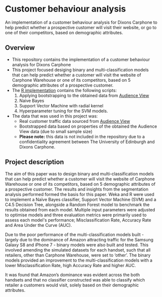 # Customer behaviour analysis

An implementation of a customer behaviour analysis for Dixons Carphone to help predict whether a prospective customer will visit their website, or go to one of their competitors, based on demographic attributes. 

## Overview

- This repository contains the implementation of a customer behaviour analysis for Dixons Carphone
- This project focused desiging binary and multi-classification models that can help predict whether a customer will visit the website of Carphone Warehouse or one of its competitors, based on 5 demographic attributes of a prospective customer. 
- The [R implementation](/customer-behaviour-analysis.R) contains the following scripts:
  1. Applying bootstrapping to the obtained data from [Audience View](https://audienceview.com/)
  2. Naive Bayes
  3. Support Vector Machine with radial kernel 
  4. Hyperparameter tuning for the SVM models. 
- The data that was used in this project was:
  - Real customer traffic data sourced from [Audience View](https://audienceview.com/)
  - Bootstrapped data based on properties of the obtained the Audience View data (due to small sample size)
  - **Please note:** this data is not included in the repository due to a confidentiality agreement between The University of Edinburgh and Dixons Carphone.

## Project description

The aim of this paper was to design binary and multi-classification models that can help predict whether a customer will visit the website of Carphone Warehouse or one of its competitors, based on 5 demographic attributes of a prospective customer. The results and insights from the segmentation analysis performed formed the basis for this paper. Weka and R were used to implement a Naïve Bayes classifier, Support Vector Machine (SVM) and a C4.5 Decision Tree, alongside a Random Forest model to benchmark the results obtained from each model. Multiple input parameters were adjusted to optimise models and three evaluation metrics were primarily used to assess each model's performance; Misclassification Rate, Accuracy Rate and Area Under the Curve (AUC). 

Due to the poor performance of the multi-classification models built - largely due to the dominance of Amazon attracting traffic for the Samsung Galaxy S8 and iPhone 7 - binary models were also built and tested. This involved amending the simulated datasets for each handset, such that all retailers, other than Carphone Warehouse, were set to ‘other’. The binary models provided an improvement to the multi-classification models with a lower Misclassification Rate, high Accuracy Rate and higher AUC. 

It was found that Amazon’s dominance was evident across the both handsets and that no classifier constructed was able to classify which retailer a customers would visit, solely based on their demographic attributes.
